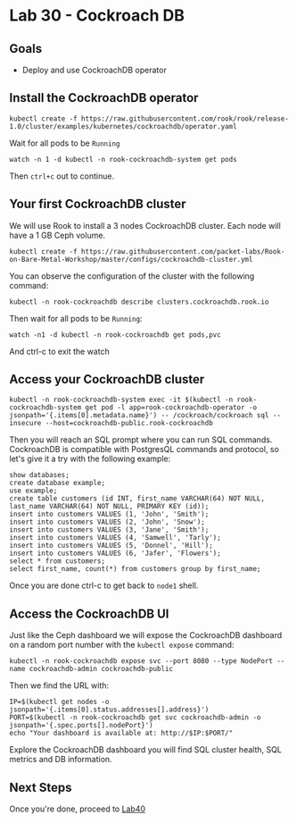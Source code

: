 # Lab 30 - Cockroach DB

## Goals

* Deploy and use CockroachDB operator

## Install the CockroachDB operator


```
kubectl create -f https://raw.githubusercontent.com/rook/rook/release-1.0/cluster/examples/kubernetes/cockroachdb/operator.yaml
```

Wait for all pods to be `Running`
```
watch -n 1 -d kubectl -n rook-cockroachdb-system get pods
```
Then `ctrl+c` out to continue.

## Your first CockroachDB cluster

We will use Rook to install a 3 nodes CockroachDB cluster. Each node will have a 1 GB Ceph volume.
```
kubectl create -f https://raw.githubusercontent.com/packet-labs/Rook-on-Bare-Metal-Workshop/master/configs/cockroachdb-cluster.yml
```

You can observe the configuration of the cluster with the following command:
```
kubectl -n rook-cockroachdb describe clusters.cockroachdb.rook.io
```

Then wait for all pods to be `Running`:
```
watch -n1 -d kubectl -n rook-cockroachdb get pods,pvc
```

And ctrl-c to exit the watch

## Access your CockroachDB cluster

```
kubectl -n rook-cockroachdb-system exec -it $(kubectl -n rook-cockroachdb-system get pod -l app=rook-cockroachdb-operator -o jsonpath='{.items[0].metadata.name}') -- /cockroach/cockroach sql --insecure --host=cockroachdb-public.rook-cockroachdb
```
Then you will reach an SQL prompt where you can run SQL commands. CockroachDB is compatible with PostgresQL commands and protocol, so let's give it a try with the following example:
```
show databases;
create database example;
use example;
create table customers (id INT, first_name VARCHAR(64) NOT NULL, last_name VARCHAR(64) NOT NULL, PRIMARY KEY (id));
insert into customers VALUES (1, 'John', 'Smith');
insert into customers VALUES (2, 'John', 'Snow');
insert into customers VALUES (3, 'Jane', 'Smith');
insert into customers VALUES (4, 'Samwell', 'Tarly');
insert into customers VALUES (5, 'Donnel', 'Hill');
insert into customers VALUES (6, 'Jafer', 'Flowers');
select * from customers;
select first_name, count(*) from customers group by first_name;
```

Once you are done ctrl-c to get back to `node1` shell.

## Access the CockroachDB UI

Just like the Ceph dashboard we will expose the CockroachDB dashboard on a random port number with the `kubectl expose` command:
```
kubectl -n rook-cockroachdb expose svc --port 8080 --type NodePort --name cockroachdb-admin cockroachdb-public
```

Then we find the URL with:
```
IP=$(kubectl get nodes -o jsonpath='{.items[0].status.addresses[].address}')
PORT=$(kubectl -n rook-cockroachdb get svc cockroachdb-admin -o jsonpath='{.spec.ports[].nodePort}')
echo "Your dashboard is available at: http://$IP:$PORT/"
```

Explore the CockroachDB dashboard you will find SQL cluster health, SQL metrics and DB information.

## Next Steps

Once you're done, proceed to [Lab40](Lab40.md)
